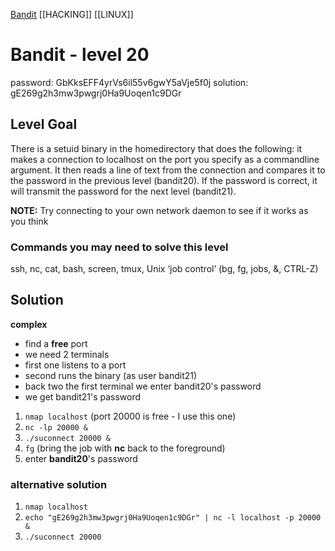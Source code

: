 
[Bandit](Bandit.md)     [[HACKING]]     [[LINUX]]

# Bandit - level 20

password: GbKksEFF4yrVs6il55v6gwY5aVje5f0j
solution: gE269g2h3mw3pwgrj0Ha9Uoqen1c9DGr 

## Level Goal  

There is a setuid binary in the homedirectory that does the following: it makes
a connection to localhost on the port you specify as a commandline argument. It
then reads a line of text from the connection and compares it to the password in
the previous level (bandit20). If the password is correct, it will transmit the
password for the next level (bandit21).

**NOTE:** Try connecting to your own network daemon to see if it works as you think

### Commands you may need to solve this level
ssh, nc, cat, bash, screen, tmux, Unix ‘job control’ (bg, fg, jobs, &, CTRL-Z)

## Solution
**complex**
- find a **free** port
- we need 2 terminals
- first one listens to a port
- second runs the binary (as user bandit21)
- back two the first terminal we enter bandit20's password
- we get bandit21's password

1. `nmap localhost`  (port 20000 is free - I use this one)
2. `nc -lp 20000 &`
3. `./suconnect 20000 &`
4. `fg`  (bring the job with **nc** back to the foreground)
5. enter **bandit20**'s password

### alternative solution
1. `nmap localhost`
2. `echo "gE269g2h3mw3pwgrj0Ha9Uoqen1c9DGr" | nc -l localhost -p 20000 &`
3. `./suconnect 20000`

